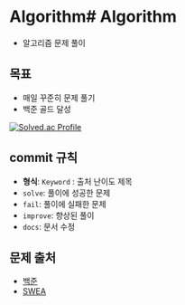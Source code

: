# Algorithm# Algorithm
- 알고리즘 문제 풀이

## 목표
- 매일 꾸준히 문제 풀기
- 백준 골드 달성

[![Solved.ac Profile](http://mazassumnida.wtf/api/v2/generate_badge?boj=gkfdkdlel)](https://solved.ac/gkfdkdlel/)

## commit 규칙
- **형식**: `Keyword` : 출처 난이도 제목
- `solve`: 풀이에 성공한 문제
- `fail`: 풀이에 실패한 문제
- `improve`: 향상된 풀이
- `docs`: 문서 수정

## 문제 출처
- [백준](https://www.acmicpc.net/)
- [SWEA](https://swexpertacademy.com/main/main.do)
